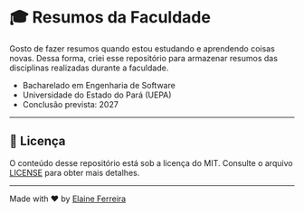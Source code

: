 # 🎓 Resumos da Faculdade
Gosto de fazer resumos quando estou estudando e aprendendo coisas novas. Dessa forma, criei esse repositório para armazenar resumos das disciplinas realizadas durante a faculdade.

- Bacharelado em Engenharia de Software
- Universidade do Estado do Pará (UEPA)
- Conclusão prevista: 2027

---

## 📄 Licença
O conteúdo desse repositório está sob a licença do MIT. Consulte o arquivo [LICENSE](licence) para obter mais detalhes.

---

Made with ❤️ by [Elaine Ferreira](https://github.com/elainefs)